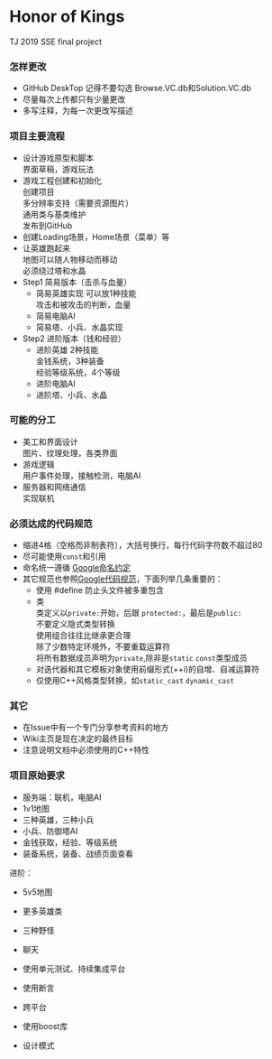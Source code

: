 # Honor of Kings
  TJ 2019 SSE final project

### 怎样更改
- GitHub DeskTop 记得不要勾选 Browse.VC.db和Solution.VC.db
- 尽量每次上传都只有少量更改
- 多写注释，为每一次更改写描述

### 项目主要流程
- 设计游戏原型和脚本    
    界面草稿，游戏玩法
- 游戏工程创建和初始化  
    创建项目  
    多分辨率支持（需要资源图片）  
    通用类与基类维护  
    发布到GitHub  
- 创建Loading场景，Home场景（菜单）等  
- 让英雄跑起来   
地图可以随人物移动而移动  
必须绕过塔和水晶  
- Step1 简易版本（击杀与血量）
  - 简易英雄实现
  可以放1种技能  
  攻击和被攻击的判断，血量  
  - 简易电脑AI  
  - 简易塔、小兵、水晶实现
- Step2 进阶版本（钱和经验）
  - 进阶英雄
    2种技能    
    金钱系统，3种装备  
    经验等级系统，4个等级  
  - 进阶电脑AI
  - 进阶塔、小兵、水晶
    
### 可能的分工
- 美工和界面设计  
    图片、纹理处理，各类界面  
- 游戏逻辑  
    用户事件处理，接触检测，电脑AI  
- 服务器和网络通信  
    实现联机  
    
### 必须达成的代码规范
- 缩进4格（空格而非制表符），大括号换行，每行代码字符数不超过80
- 尽可能使用`const`和引用
- 命名统一遵循 [Google命名约定](https://zh-google-styleguide.readthedocs.io/en/latest/google-cpp-styleguide/naming/#)
- 其它规范也参照[Google代码规范](https://zh-google-styleguide.readthedocs.io/en/latest/google-cpp-styleguide/)，下面列举几条重要的：
  - 使用 #define 防止头文件被多重包含
  - 类  
    类定义以`private:`开始，后跟 `protected:`，最后是`public:`  
    不要定义隐式类型转换  
    使用组合往往比继承更合理  
    除了少数特定环境外，不要重载运算符  
    将所有数据成员声明为`private`,除非是`static` `const`类型成员  
  - 对迭代器和其它模板对象使用前缀形式(++i)的自增、自减运算符  
  - 仅使用C++风格类型转换，如`static_cast` `dynamic_cast`  

### 其它
- 在Issue中有一个专门分享参考资料的地方
- Wiki主页是现在决定的最终目标
- 注意说明文档中必须使用的C++特性

### 项目原始要求
- 服务端：联机，电脑AI
- 1v1地图
- 三种英雄，三种小兵
- 小兵、防御塔AI
- 金钱获取，经验、等级系统
- 装备系统，装备、战绩页面查看

进阶：
- 5v5地图
- 更多英雄类
- 三种野怪
- 聊天

- 使用单元测试、持续集成平台
- 使用断言
- 跨平台
- 使用boost库
- 设计模式
